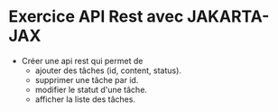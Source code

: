 # Exercice API Rest avec JAKARTA-JAX

- Créer une api rest qui permet de
  - ajouter des tâches (id, content, status).
  - supprimer une tâche par id.
  - modifier le statut d'une tâche.
  - afficher la liste des tâches.
